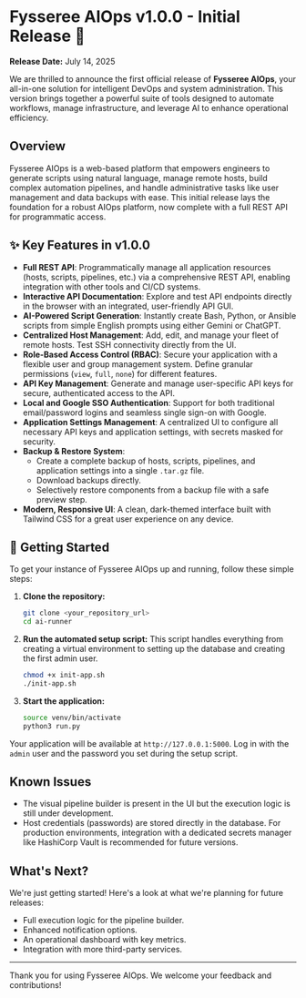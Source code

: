 # Fysseree AIOps v1.0.0 - Initial Release 🎉

**Release Date:** July 14, 2025

We are thrilled to announce the first official release of **Fysseree AIOps**, your all-in-one solution for intelligent DevOps and system administration. This version brings together a powerful suite of tools designed to automate workflows, manage infrastructure, and leverage AI to enhance operational efficiency.

## Overview

Fysseree AIOps is a web-based platform that empowers engineers to generate scripts using natural language, manage remote hosts, build complex automation pipelines, and handle administrative tasks like user management and data backups with ease. This initial release lays the foundation for a robust AIOps platform, now complete with a full REST API for programmatic access.

## ✨ Key Features in v1.0.0

* **Full REST API**: Programmatically manage all application resources (hosts, scripts, pipelines, etc.) via a comprehensive REST API, enabling integration with other tools and CI/CD systems.
* **Interactive API Documentation**: Explore and test API endpoints directly in the browser with an integrated, user-friendly API GUI.
* **AI-Powered Script Generation**: Instantly create Bash, Python, or Ansible scripts from simple English prompts using either Gemini or ChatGPT.
* **Centralized Host Management**: Add, edit, and manage your fleet of remote hosts. Test SSH connectivity directly from the UI.
* **Role-Based Access Control (RBAC)**: Secure your application with a flexible user and group management system. Define granular permissions (`view`, `full`, `none`) for different features.
* **API Key Management**: Generate and manage user-specific API keys for secure, authenticated access to the API.
* **Local and Google SSO Authentication**: Support for both traditional email/password logins and seamless single sign-on with Google.
* **Application Settings Management**: A centralized UI to configure all necessary API keys and application settings, with secrets masked for security.
* **Backup & Restore System**:
    * Create a complete backup of hosts, scripts, pipelines, and application settings into a single `.tar.gz` file.
    * Download backups directly.
    * Selectively restore components from a backup file with a safe preview step.
* **Modern, Responsive UI**: A clean, dark-themed interface built with Tailwind CSS for a great user experience on any device.

## 🚀 Getting Started

To get your instance of Fysseree AIOps up and running, follow these simple steps:

1.  **Clone the repository:**
    ```bash
    git clone <your_repository_url>
    cd ai-runner
    ```

2.  **Run the automated setup script:**
    This script handles everything from creating a virtual environment to setting up the database and creating the first admin user.
    ```bash
    chmod +x init-app.sh
    ./init-app.sh
    ```

3.  **Start the application:**
    ```bash
    source venv/bin/activate
    python3 run.py
    ```

Your application will be available at `http://127.0.0.1:5000`. Log in with the `admin` user and the password you set during the setup script.

## Known Issues

* The visual pipeline builder is present in the UI but the execution logic is still under development.
* Host credentials (passwords) are stored directly in the database. For production environments, integration with a dedicated secrets manager like HashiCorp Vault is recommended for future versions.

## What's Next?

We're just getting started! Here's a look at what we're planning for future releases:
* Full execution logic for the pipeline builder.
* Enhanced notification options.
* An operational dashboard with key metrics.
* Integration with more third-party services.

---

Thank you for using Fysseree AIOps. We welcome your feedback and contributions!

